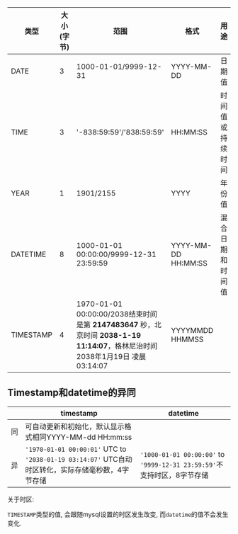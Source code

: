 | 类型      | 大小 (字节) | 范围                                                         | 格式                | 用途             |
| --------- | ----------- | ------------------------------------------------------------ | ------------------- | ---------------- |
| DATE      | 3           | 1000-01-01/9999-12-31                                        | YYYY-MM-DD          | 日期值           |
| TIME      | 3           | '-838:59:59'/'838:59:59'                                     | HH:MM:SS            | 时间值或持续时间 |
| YEAR      | 1           | 1901/2155                                                    | YYYY                | 年份值           |
| DATETIME  | 8           | 1000-01-01 00:00:00/9999-12-31 23:59:59                      | YYYY-MM-DD HH:MM:SS | 混合日期和时间值 |
| TIMESTAMP | 4           | 1970-01-01 00:00:00/2038结束时间是第 **2147483647** 秒，北京时间 **2038-1-19 11:14:07**，格林尼治时间 2038年1月19日 凌晨 03:14:07 | YYYYMMDD HHMMSS     |                  |



## Timestamp和datetime的异同

|      | timestamp                                                    | datetime                                                     |
| ---- | ------------------------------------------------------------ | ------------------------------------------------------------ |
| 同   | 可自动更新和初始化，默认显示格式相同YYYY-MM-dd HH:mm:ss      |                                                              |
| 异   | `'1970-01-01 00:00:01'` UTC to `'2038-01-19 03:14:07'` UTC自动时区转化，实际存储毫秒数，4字节存储 | `'1000-01-01 00:00:00'` to `'9999-12-31 23:59:59'`不支持时区，8字节存储 |

关于时区:

`TIMESTAMP`类型的值, 会跟随mysql设置的时区发生改变, 而`datetime`的值不会发生变化.